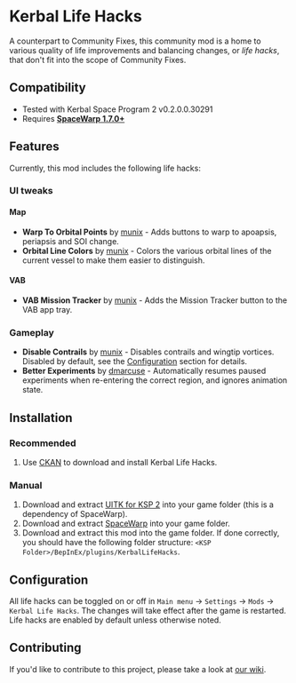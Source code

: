 # Kerbal Life Hacks
A counterpart to Community Fixes, this community mod is a home to various quality of life improvements and balancing
changes, or _life hacks_, that don't fit into the scope of Community Fixes.
## Compatibility
- Tested with Kerbal Space Program 2 v0.2.0.0.30291
- Requires **[SpaceWarp 1.7.0+](https://github.com/SpaceWarpDev/SpaceWarp/releases/)**
## Features
Currently, this mod includes the following life hacks:
### UI tweaks
#### Map
- **Warp To Orbital Points** by [munix](https://github.com/jan-bures) - Adds buttons to warp to apoapsis, periapsis and
  SOI change.
- **Orbital Line Colors** by [munix](https://github.com/jan-bures) - Colors the various orbital lines of the current
  vessel to make them easier to distinguish.
#### VAB
- **VAB Mission Tracker** by [munix](https://github.com/jan-bures) - Adds the Mission Tracker button to the VAB app
  tray.
### Gameplay
- **Disable Contrails** by [munix](https://github.com/jan-bures) - Disables contrails and wingtip vortices. Disabled by
  default, see the [Configuration](#Configuration) section for details.
- **Better Experiments** by [dmarcuse](https://github.com/dmarcuse) - Automatically resumes paused experiments when
  re-entering the correct region, and ignores animation state.

## Installation
### Recommended
1. Use [CKAN](https://github.com/KSP-CKAN/CKAN/releases/latest) to download and install Kerbal Life Hacks.
### Manual
1. Download and extract [UITK for KSP 2](https://github.com/UitkForKsp2/UitkForKsp2/releases) into your game folder
   (this is a dependency of SpaceWarp).
2. Download and extract [SpaceWarp](https://github.com/SpaceWarpDev/SpaceWarp/releases) into your game folder.
3. Download and extract this mod into the game folder. If done correctly, you should have the following folder 
   structure: `<KSP Folder>/BepInEx/plugins/KerbalLifeHacks`.
## Configuration
All life hacks can be toggled on or off in `Main menu` -> `Settings` -> `Mods` -> `Kerbal Life Hacks`. The changes will
take effect after the game is restarted. Life hacks are enabled by default unless otherwise noted.
## Contributing
If you'd like to contribute to this project, please take a look at
[our wiki](https://github.com/KSP2Community/KerbalLifeHacks/wiki/Adding-your-hack).